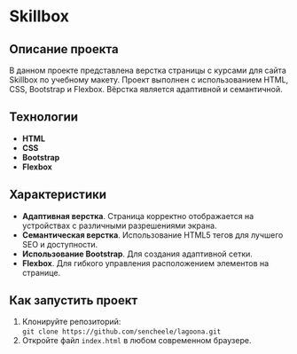 # Skillbox

## Описание проекта
В данном проекте представлена верстка страницы с курсами для сайта Skillbox по учебному макету. Проект выполнен с использованием HTML, CSS, Bootstrap и Flexbox. Вёрстка является адаптивной и семантичной.

## Технологии
- **HTML**
- **CSS**
- **Bootstrap**
- **Flexbox**

## Характеристики
- **Адаптивная верстка**. Страница корректно отображается на устройствах с различными разрешениями экрана.
- **Семантическая верстка**. Использование HTML5 тегов для лучшего SEO и доступности.
- **Использование Bootstrap**. Для создания адаптивной сетки.
- **Flexbox**. Для гибкого управления расположением элементов на странице.

## Как запустить проект
1. Клонируйте репозиторий:  
   `git clone https://github.com/sencheele/lagoona.git`
2. Откройте файл `index.html` в любом современном браузере.
